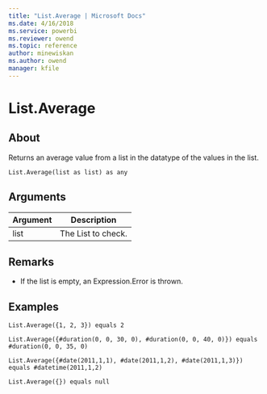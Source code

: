 ```yaml
---
title: "List.Average | Microsoft Docs"
ms.date: 4/16/2018
ms.service: powerbi
ms.reviewer: owend
ms.topic: reference
author: minewiskan
ms.author: owend
manager: kfile
---
```

# List.Average

  
## About  
Returns an average value from a list in the datatype of the values in the list.  
  
```  
List.Average(list as list) as any  
```  
  
## Arguments  
  
|Argument|Description|  
|------------|---------------|  
|list|The List to check.|  
  
## <a name="__toc360789372"></a>Remarks  
  
-   If the list is empty, an Expression.Error is thrown.  
  
## Examples  
  
```  
List.Average({1, 2, 3}) equals 2  
```  
  
```  
List.Average({#duration(0, 0, 30, 0), #duration(0, 0, 40, 0)}) equals #duration(0, 0, 35, 0)  
```  
  
```  
List.Average({#date(2011,1,1), #date(2011,1,2), #date(2011,1,3)})  equals #datetime(2011,1,2)  
```  
  
```  
List.Average({}) equals null  
```  
